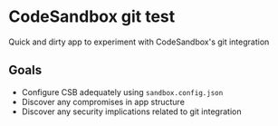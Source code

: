 # CodeSandbox git test

Quick and dirty app to experiment with CodeSandbox's git integration

## Goals

- Configure CSB adequately using `sandbox.config.json`
- Discover any compromises in app structure
- Discover any security implications related to git integration